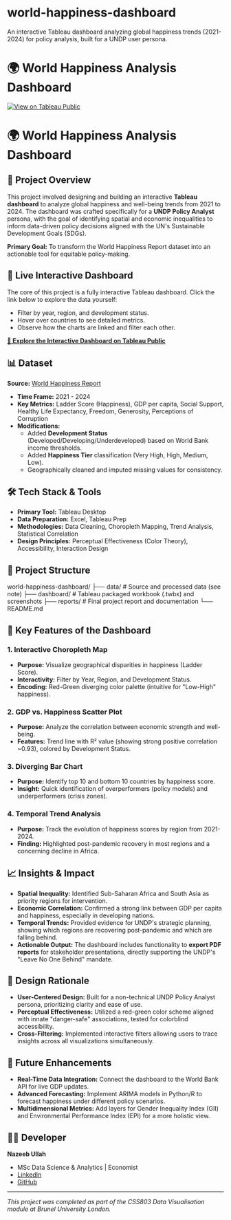 # world-happiness-dashboard
An interactive Tableau dashboard analyzing global happiness trends (2021-2024) for policy analysis, built for a UNDP user persona. 
# 🌍 World Happiness Analysis Dashboard

[![View on Tableau Public](https://img.shields.io/badge/View%20Interactive%20Dashboard-Tableau%20Public-orange)](https://public.tableau.com/views/Book2_17464650839110/WorldHappiness20212024?:language=en-US&:sid=&:redirect=auth&publish=yes&showOnboarding=true&:display_count=n&:origin=viz_share_link)
# 🌍 World Happiness Analysis Dashboard

## 📖 Project Overview
This project involved designing and building an interactive **Tableau dashboard** to analyze global happiness and well-being trends from 2021 to 2024. The dashboard was crafted specifically for a **UNDP Policy Analyst** persona, with the goal of identifying spatial and economic inequalities to inform data-driven policy decisions aligned with the UN's Sustainable Development Goals (SDGs).

**Primary Goal:** To transform the World Happiness Report dataset into an actionable tool for equitable policy-making.
## 🚀 Live Interactive Dashboard

The core of this project is a fully interactive Tableau dashboard. Click the link below to explore the data yourself:
- Filter by year, region, and development status.
- Hover over countries to see detailed metrics.
- Observe how the charts are linked and filter each other.

[**🔗 Explore the Interactive Dashboard on Tableau Public**](https://public.tableau.com/views/Book2_17464650839110/WorldHappiness20212024?:language=en-US&:sid=&:redirect=auth&publish=yes&showOnboarding=true&:display_count=n&:origin=viz_share_link)
## 📊 Dataset
**Source:** [World Happiness Report](https://worldhappiness.report/)
- **Time Frame:** 2021 - 2024
- **Key Metrics:** Ladder Score (Happiness), GDP per capita, Social Support, Healthy Life Expectancy, Freedom, Generosity, Perceptions of Corruption
- **Modifications:**
  - Added **Development Status** (Developed/Developing/Underdeveloped) based on World Bank income thresholds.
  - Added **Happiness Tier** classification (Very High, High, Medium, Low).
  - Geographically cleaned and imputed missing values for consistency.

## 🛠️ Tech Stack & Tools
- **Primary Tool:** Tableau Desktop
- **Data Preparation:** Excel, Tableau Prep
- **Methodologies:** Data Cleaning, Choropleth Mapping, Trend Analysis, Statistical Correlation
- **Design Principles:** Perceptual Effectiveness (Color Theory), Accessibility, Interaction Design

## 📁 Project Structure
world-happiness-dashboard/
├── data/ # Source and processed data (see note)
├── dashboard/ # Tableau packaged workbook (.twbx) and screenshots
├── reports/ # Final project report and documentation
└── README.md
## 🔧 Key Features of the Dashboard

### 1. Interactive Choropleth Map
- **Purpose:** Visualize geographical disparities in happiness (Ladder Score).
- **Interactivity:** Filter by Year, Region, and Development Status.
- **Encoding:** Red-Green diverging color palette (intuitive for "Low-High" happiness).

### 2. GDP vs. Happiness Scatter Plot
- **Purpose:** Analyze the correlation between economic strength and well-being.
- **Features:** Trend line with R² value (showing strong positive correlation ~0.93), colored by Development Status.

### 3. Diverging Bar Chart
- **Purpose:** Identify top 10 and bottom 10 countries by happiness score.
- **Insight:** Quick identification of overperformers (policy models) and underperformers (crisis zones).

### 4. Temporal Trend Analysis
- **Purpose:** Track the evolution of happiness scores by region from 2021-2024.
- **Finding:** Highlighted post-pandemic recovery in most regions and a concerning decline in Africa.

## 📈 Insights & Impact
- **Spatial Inequality:** Identified Sub-Saharan Africa and South Asia as priority regions for intervention.
- **Economic Correlation:** Confirmed a strong link between GDP per capita and happiness, especially in developing nations.
- **Temporal Trends:** Provided evidence for UNDP's strategic planning, showing which regions are recovering post-pandemic and which are falling behind.
- **Actionable Output:** The dashboard includes functionality to **export PDF reports** for stakeholder presentations, directly supporting the UNDP's "Leave No One Behind" mandate.

## 🎨 Design Rationale
- **User-Centered Design:** Built for a non-technical UNDP Policy Analyst persona, prioritizing clarity and ease of use.
- **Perceptual Effectiveness:** Utilized a red-green color scheme aligned with innate "danger-safe" associations, tested for colorblind accessibility.
- **Cross-Filtering:** Implemented interactive filters allowing users to trace insights across all visualizations simultaneously.

## 🔮 Future Enhancements
- **Real-Time Data Integration:** Connect the dashboard to the World Bank API for live GDP updates.
- **Advanced Forecasting:** Implement ARIMA models in Python/R to forecast happiness under different policy scenarios.
- **Multidimensional Metrics:** Add layers for Gender Inequality Index (GII) and Environmental Performance Index (EPI) for a more holistic view.

## 👨‍💻 Developer
**Nazeeb Ullah**
- MSc Data Science & Analytics | Economist
- [LinkedIn](https://www.linkedin.com/in/nazeeb-ullah-a812a3105)
- [GitHub](https://github.com/nazeebullah)

---
*This project was completed as part of the CSS803 Data Visualisation module at Brunel University London.*
